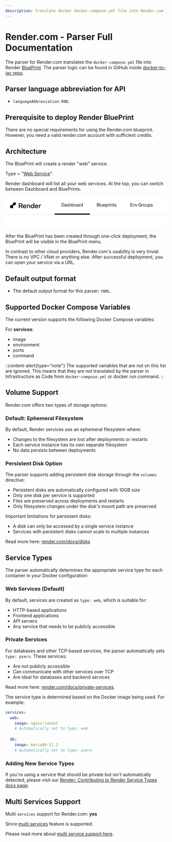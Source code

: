 ```yaml
---
description: Translate docker docker-compose.yml file into Render.com Infrastructure as Code with DeployStack
---
```


# Render.com - Parser Full Documentation

The parser for Render.com translates the `docker-compose.yml` file into Render [BluePrint](https://render.com/docs/infrastructure-as-code). The parser logic can be found in GitHub inside [docker-to-iac repo](https://github.com/deploystackio/docker-to-iac/blob/main/src/parsers/render.ts).

## Parser language abbreviation for API

- `languageAbbreviation`: `RND`.

## Prerequisite to deploy Render BluePrint

There are no special requirements for using the Render.com blueprint. However, you need a valid render.com account with sufficient credits.

## Architecture

The BluePrint will create a render "web" service.

Type = "[Web Service](https://render.com/docs/blueprint-spec#type)".

Render dashboard will list all your web services. At the top, you can switch between Dashboard and BluePrints.

![Render BluePrints](/docs/assets/images/docker-to-iac/render.com-dashboard-blueprints.png)

After the BluePrint has been created through one-click deployment, the BluePrint will be visible in the BluePrint menu.

In contrast to other cloud providers, Render.com's usability is very trivial. There is no VPC / VNet or anything else. After successful deployment, you can open your service via a URL.

## Default output format

- The default output format for this parser: `YAML`.

## Supported Docker Compose Variables

The current version supports the following Docker Compose variables:

For __services__:

- image
- environment
- ports
- command

::content-alert{type="note"}
The supported variables that are not on this list are ignored. This means that they are not translated by the parser in Infrastructure as Code from `docker-compose.yml` or docker run command.
::

## Volume Support

Render.com offers two types of storage options:

### Default: Ephemeral Filesystem

By default, Render services use an ephemeral filesystem where:

- Changes to the filesystem are lost after deployments or restarts
- Each service instance has its own separate filesystem
- No data persists between deployments

### Persistent Disk Option

The parser supports adding persistent disk storage through the `volumes` directive:

- Persistent disks are automatically configured with 10GB size
- Only one disk per service is supported
- Files are preserved across deployments and restarts
- Only filesystem changes under the disk's mount path are preserved

Important limitations for persistent disks:

- A disk can only be accessed by a single service instance
- Services with persistent disks cannot scale to multiple instances

Read more here: [render.com/docs/disks](https://render.com/docs/disks)

## Service Types

The parser automatically determines the appropriate service type for each container in your Docker configuration:

### Web Services (Default)

By default, services are created as `type: web`, which is suitable for:

- HTTP-based applications
- Frontend applications
- API servers
- Any service that needs to be publicly accessible

### Private Services

For databases and other TCP-based services, the parser automatically sets `type: pserv`. These services:

- Are not publicly accessible
- Can communicate with other services over TCP
- Are ideal for databases and backend services

Read more here: [render.com/docs/private-services](https://render.com/docs/private-services).

The service type is determined based on the Docker image being used. For example:

```yaml
services:
  web:
    image: nginx:latest
    # Automatically set to type: web
    
  db:
    image: mariadb:11.2
    # Automatically set to type: pserv
```

### Adding New Service Types

If you're using a service that should be private but isn't automatically detected, please visit our [Render: Contributing to Render Service Types docs page](/docs/docker-to-iac/render-contributing-to-service-types.md).

## Multi Services Support

Multi `services` support for Render.com: __yes__

Since [multi services](https://render.com/docs/blueprint-spec#root-level-fields) feature is supported.

Please read more about [multi service support here](/docs/docker-to-iac/multi-services-support.md).
